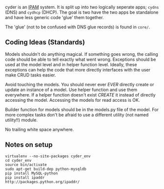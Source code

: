 cyder is an [IPAM][ipam] system. It is split up into two logically seperate apps; `cydns` (DNS) and `cydhcp` (DHCP). The goal is two have the two apps be standalone and have less generic code 'glue' them together.

The 'glue' (not to be confused with DNS glue records) is found in `core/`.

Coding Ideas (Standards)
------------------------

Models shouldn't do anything magical. If something goes wrong, the calling code should be able to tell exactly what went wrong. Exceptions should be used at the model level and in helper function level. Ideally, these exceptions can help the code that more directly interfaces with the user make CRUD tasks easier.

Avoid touching the models. You should never ever *EVER* directly create or update an instance of a model. Use helper function and use them everywhere. If a helper function doesn't exist *CREATE* it instead of directly accessing the model. Accessing the models for read access is OK.

Builder function for models should be in the models.py file of the model. For more complex tasks don't be afraid to use a different utility (not named utility!!) module.

No trailing white space anywhere.


Notes on setup
--------------

    virtualenv --no-site-packages cyder_env
    cd cyder_env
    source bin/activate
    sudo apt-get build-dep python-mysqldb
    pip install MySQL-python
    pip install ipaddr
    http://packages.python.org/ipaddr/

[ipam]:http://en.wikipedia.org/wiki/Internet_Protocol_Address_Management
